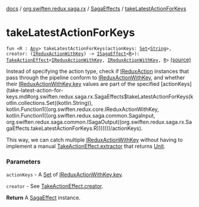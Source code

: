 [docs](../../index.md) / [org.swiften.redux.saga.rx](../index.md) / [SagaEffects](index.md) / [takeLatestActionForKeys](./take-latest-action-for-keys.md)

# takeLatestActionForKeys

`fun <R : `[`Any`](https://kotlinlang.org/api/latest/jvm/stdlib/kotlin/-any/index.html)`> takeLatestActionForKeys(actionKeys: `[`Set`](https://kotlinlang.org/api/latest/jvm/stdlib/kotlin.collections/-set/index.html)`<`[`String`](https://kotlinlang.org/api/latest/jvm/stdlib/kotlin/-string/index.html)`>, creator: (`[`IReduxActionWithKey`](../../org.swiften.redux.core/-i-redux-action-with-key/index.md)`) -> `[`ISagaEffect`](../../org.swiften.redux.saga.common/-i-saga-effect.md)`<`[`R`](take-latest-action-for-keys.md#R)`>): `[`TakeActionEffect`](../../org.swiften.redux.saga.common/-take-action-effect/index.md)`<`[`IReduxActionWithKey`](../../org.swiften.redux.core/-i-redux-action-with-key/index.md)`, `[`IReduxActionWithKey`](../../org.swiften.redux.core/-i-redux-action-with-key/index.md)`, `[`R`](take-latest-action-for-keys.md#R)`>` [(source)](https://github.com/protoman92/KotlinRedux/tree/master/common/common-rx-saga/src/main/kotlin/org/swiften/redux/saga/rx/CommonEffects.kt#L257)

Instead of specifying the action type, check if [IReduxAction](../../org.swiften.redux.core/-i-redux-action.md) instances that pass through
the pipeline conform to [IReduxActionWithKey](../../org.swiften.redux.core/-i-redux-action-with-key/index.md), and whether their [IReduxActionWithKey.key](../../org.swiften.redux.core/-i-redux-action-with-key/key.md)
values are part of the specified [actionKeys](take-latest-action-for-keys.md#org.swiften.redux.saga.rx.SagaEffects$takeLatestActionForKeys(kotlin.collections.Set((kotlin.String)), kotlin.Function1((org.swiften.redux.core.IReduxActionWithKey, kotlin.Function1((org.swiften.redux.saga.common.SagaInput, org.swiften.redux.saga.common.ISagaOutput((org.swiften.redux.saga.rx.SagaEffects.takeLatestActionForKeys.R)))))))/actionKeys).

This way, we can catch multiple [IReduxActionWithKey](../../org.swiften.redux.core/-i-redux-action-with-key/index.md) without having to implement a manual
[TakeActionEffect.extractor](../../org.swiften.redux.saga.common/-take-action-effect/extractor.md) that returns [Unit](https://kotlinlang.org/api/latest/jvm/stdlib/kotlin/-unit/index.html).

### Parameters

`actionKeys` - A [Set](https://kotlinlang.org/api/latest/jvm/stdlib/kotlin.collections/-set/index.html) of [IReduxActionWithKey.key](../../org.swiften.redux.core/-i-redux-action-with-key/key.md).

`creator` - See [TakeActionEffect.creator](../../org.swiften.redux.saga.common/-take-action-effect/creator.md).

**Return**
A [SagaEffect](../../org.swiften.redux.saga.common/-saga-effect/index.md) instance.

